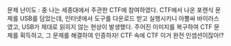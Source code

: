 문제 난이도 : 중
나는 세종대에서 주관한 CTF에 참여하였다. CTF에서 나온 포렌식 문제를 USB를 담았는데, 인터넷에서 도구를 다운로드 받고 실행시키니 아뿔싸 바이러스였고, USB가 제대로 읽히지 않는 현상이 발생했다. 주어진 이미지를 복구하여 CTF 문제를 획득하고, 그 문제를 해결하여 인증하자! CTF 속에 CTF 이거 완전 인셉션이잖아!?


